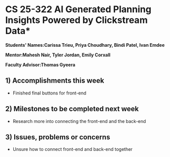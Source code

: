# CS 25-322 AI Generated Planning Insights Powered by Clickstream Data*

**Students' Names:Carissa Trieu, Priya Choudhary, Bindi Patel, Ivan Emdee**

**Mentor:Mahesh Nair, Tyler Jordan, Emily Corxall**

**Faculty Advisor:Thomas Gyeera**

## 1) Accomplishments this week ##
   - Finished final buttons for front-end

## 2) Milestones to be completed next week ##
   - Research more into connecting the front-end and the back-end

## 3) Issues, problems or concerns ##
   - Unsure how to connect front-end and back-end together
